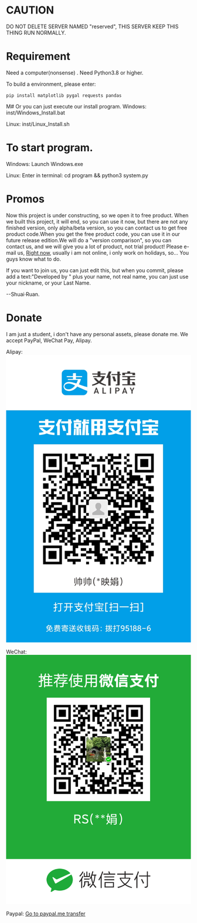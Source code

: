 # CAUTION
DO NOT DELETE SERVER NAMED "reserved", THIS SERVER KEEP THIS THING RUN NORMALLY.
# Requirement
Need a computer(nonsense)
.
Need Python3.8 or higher.

To build a environment, please enter:

```shell
pip install matplotlib pygal requests pandas
```
M# Or you can just execute our install program.
Windows: inst/Windows_Install.bat

Linux: inst/Linux_Install.sh

# To start program.
Windows: Launch Windows.exe

Linux: Enter in terminal:
		cd program &&
		python3 system.py

# Promos

Now this project is under constructing, so we open it to free product. When we built this project, it will end, so you can use it now, but there are not any finished version, only alpha/beta version, so you can contact us to get free product code.When you get the free product code, you can use it in our future release edition.We will do a "version comparison", so you can contact us, and we will give you a lot of product, not trial product! Please e-mail us, <a href="mailto: me@shuairuan.onaliyun.com?subject=Free development product request" target="_blank">Right now</a>, usually i am not online, i only work on holidays, so... You guys know what to do.

If you want to join us, you can just edit this, but when you commit, please add a text:"Developed by " plus your name, not real name, you can just use your nickname, or your Last Name.

--Shuai·Ruan.

# Donate

I am just a student, i don't have any personal assets, please donate me. We accept PayPal, WeChat Pay, Alipay.

Alipay:
<img src="sponsor/alipay.jpg" />

WeChat:
<img src="sponsor/wechat.jpg" />

Paypal:
<a href="https://www.paypal.me/shuairuan" target="_blank"> Go to paypal.me transfer</a>